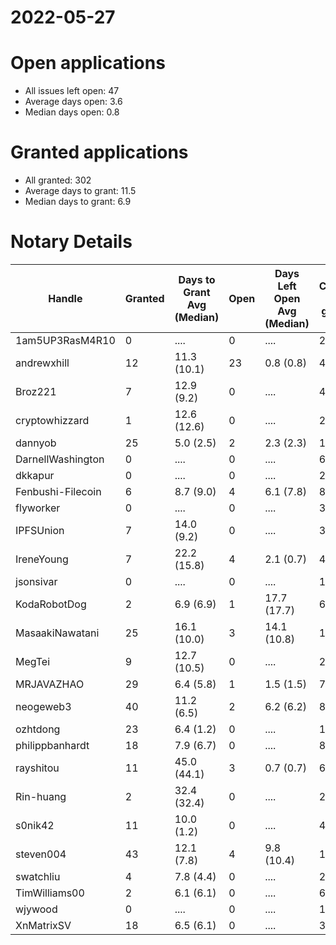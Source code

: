 2022-05-27
==========

# Open applications

- All issues left open: 47
- Average days open: 3.6
- Median days open: 0.8

# Granted applications

- All granted: 302
- Average days to grant: 11.5
- Median days to grant: 6.9

# Notary Details

| Handle            |   Granted | Days to Grant Avg (Median)   |   Open | Days Left Open Avg (Median)   |   Closed (no grant) |
|-------------------|-----------|------------------------------|--------|-------------------------------|---------------------|
| 1am5UP3RasM4R10   |         0 | ....                         |      0 | ....                          |                   2 |
| andrewxhill       |        12 | 11.3  (10.1)                 |     23 | 0.8  (0.8)                    |                  46 |
| Broz221           |         7 | 12.9  (9.2)                  |      0 | ....                          |                  41 |
| cryptowhizzard    |         1 | 12.6  (12.6)                 |      0 | ....                          |                  20 |
| dannyob           |        25 | 5.0  (2.5)                   |      2 | 2.3  (2.3)                    |                 122 |
| DarnellWashington |         0 | ....                         |      0 | ....                          |                   6 |
| dkkapur           |         0 | ....                         |      0 | ....                          |                   2 |
| Fenbushi-Filecoin |         6 | 8.7  (9.0)                   |      4 | 6.1  (7.8)                    |                  80 |
| flyworker         |         0 | ....                         |      0 | ....                          |                   3 |
| IPFSUnion         |         7 | 14.0  (9.2)                  |      0 | ....                          |                  32 |
| IreneYoung        |         7 | 22.2  (15.8)                 |      4 | 2.1  (0.7)                    |                  44 |
| jsonsivar         |         0 | ....                         |      0 | ....                          |                  13 |
| KodaRobotDog      |         2 | 6.9  (6.9)                   |      1 | 17.7  (17.7)                  |                   6 |
| MasaakiNawatani   |        25 | 16.1  (10.0)                 |      3 | 14.1  (10.8)                  |                 105 |
| MegTei            |         9 | 12.7  (10.5)                 |      0 | ....                          |                  25 |
| MRJAVAZHAO        |        29 | 6.4  (5.8)                   |      1 | 1.5  (1.5)                    |                  71 |
| neogeweb3         |        40 | 11.2  (6.5)                  |      2 | 6.2  (6.2)                    |                  84 |
| ozhtdong          |        23 | 6.4  (1.2)                   |      0 | ....                          |                 122 |
| philippbanhardt   |        18 | 7.9  (6.7)                   |      0 | ....                          |                  81 |
| rayshitou         |        11 | 45.0  (44.1)                 |      3 | 0.7  (0.7)                    |                  61 |
| Rin-huang         |         2 | 32.4  (32.4)                 |      0 | ....                          |                   2 |
| s0nik42           |        11 | 10.0  (1.2)                  |      0 | ....                          |                  42 |
| steven004         |        43 | 12.1  (7.8)                  |      4 | 9.8  (10.4)                   |                 157 |
| swatchliu         |         4 | 7.8  (4.4)                   |      0 | ....                          |                  26 |
| TimWilliams00     |         2 | 6.1  (6.1)                   |      0 | ....                          |                   6 |
| wjywood           |         0 | ....                         |      0 | ....                          |                  12 |
| XnMatrixSV        |        18 | 6.5  (6.1)                   |      0 | ....                          |                  38 |